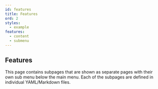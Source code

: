 ```yaml
---
id: features
title: Features
ord: 2
styles:
  - example
features:
  - content
  - submenu
---
```

## Features

This page contains subpages that are shown as separate pages with their own sub menu below the main menu. Each of the subpages are defined in individual YAML/Markdown files.
